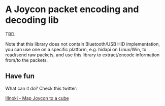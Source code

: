 # A Joycon packet encoding and decoding lib

TBD.

Note that this library does not contain Bluetooth/USB HID implementation, you can use one on a specific platform, e.g. hidapi on Linux/Win, to read/send raw packets, and use this library to extract/encode information from/to the packets.

## Have fun

What can it do? Check this twitter:

[IIInoki - Map Joycon to a cube](https://twitter.com/IIInoki/status/1416239484711079938)
